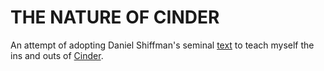 # THE NATURE OF CINDER

An attempt of adopting Daniel Shiffman's seminal [text](http://natureofcode.com/book) to teach myself the ins and outs of [Cinder](http://libcinder.org).
